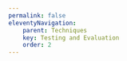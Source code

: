 ```yaml
---
permalink: false
eleventyNavigation:
    parent: Techniques
    key: Testing and Evaluation
    order: 2
---
```

